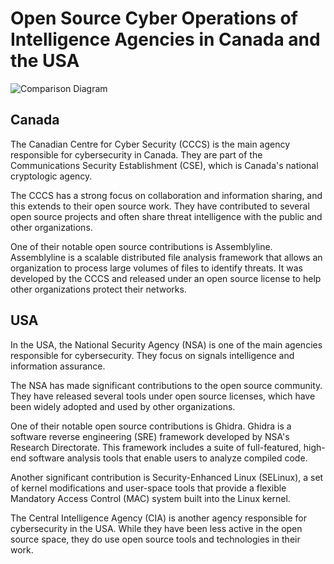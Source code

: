 # Open Source Cyber Operations of Intelligence Agencies in Canada and the USA

![Comparison Diagram](https://showme.redstarplugin.com/s/CDubw1Tp)

## Canada

The Canadian Centre for Cyber Security (CCCS) is the main agency responsible for cybersecurity in Canada. They are part of the Communications Security Establishment (CSE), which is Canada's national cryptologic agency.

The CCCS has a strong focus on collaboration and information sharing, and this extends to their open source work. They have contributed to several open source projects and often share threat intelligence with the public and other organizations.

One of their notable open source contributions is Assemblyline. Assemblyline is a scalable distributed file analysis framework that allows an organization to process large volumes of files to identify threats. It was developed by the CCCS and released under an open source license to help other organizations protect their networks.

## USA

In the USA, the National Security Agency (NSA) is one of the main agencies responsible for cybersecurity. They focus on signals intelligence and information assurance.

The NSA has made significant contributions to the open source community. They have released several tools under open source licenses, which have been widely adopted and used by other organizations.

One of their notable open source contributions is Ghidra. Ghidra is a software reverse engineering (SRE) framework developed by NSA's Research Directorate. This framework includes a suite of full-featured, high-end software analysis tools that enable users to analyze compiled code.

Another significant contribution is Security-Enhanced Linux (SELinux), a set of kernel modifications and user-space tools that provide a flexible Mandatory Access Control (MAC) system built into the Linux kernel.

The Central Intelligence Agency (CIA) is another agency responsible for cybersecurity in the USA. While they have been less active in the open source space, they do use open source tools and technologies in their work.
